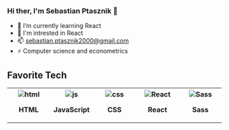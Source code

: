 ### Hi ther, I'm Sebastian Ptasznik 👋

- 🌱 I’m currently learning React
- 👀 I'm intrested in React
- 📫 sebastian.ptasznik2000@gmail.com
- ⚡ Computer science and econometrics


## Favorite Tech

<table>
  <tr>
    <th width="20%"> <img src="https://upload.wikimedia.org/wikipedia/commons/thumb/6/61/HTML5_logo_and_wordmark.svg/1200px-HTML5_logo_and_wordmark.svg.png" alt="html" /> <p> HTML </p> </th>
    <th width="20%"> <img src="https://upload.wikimedia.org/wikipedia/commons/thumb/9/99/Unofficial_JavaScript_logo_2.svg/480px-Unofficial_JavaScript_logo_2.svg.png" alt="js" /> <p>JavaScript </p></th>
    <th width="20%"> <img src="https://upload.wikimedia.org/wikipedia/commons/thumb/d/d5/CSS3_logo_and_wordmark.svg/1200px-CSS3_logo_and_wordmark.svg.png" alt="css" /> <p>CSS</p></th>
    <th width="20%"> <img src="https://upload.wikimedia.org/wikipedia/commons/thumb/a/a7/React-icon.svg/1024px-React-icon.svg" alt="React" /> <p>React</p></th>
     <th width="20%">  <img src="https://upload.wikimedia.org/wikipedia/commons/thumb/9/96/Sass_Logo_Color.svg/1200px-Sass_Logo_Color.svg.png" alt="Sass" /> <p>Sass</p></th>
    
  </tr>
</table>
